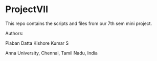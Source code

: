 # ProjectVII

This repo contains the scripts and files from our 7th sem mini project.

Authors:

Plaban Datta
Kishore Kumar S

Anna University, Chennai, Tamil Nadu, India

